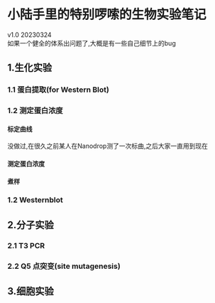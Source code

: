 

#   小陆手里的特别啰嗦的生物实验笔记 
v1.0 20230324  
如果一个健全的体系出问题了,大概是有一些自己细节上的bug
## 1.生化实验  
### 1.1 蛋白提取(for Western Blot)  

### 1.2 测定蛋白浓度  
#### 标定曲线
没做过,在很久之前某人在Nanodrop测了一次标曲,之后大家一直用到现在

#### 测定蛋白浓度
#### 煮样

### 1.2 Westernblot
## 2.分子实验
### 2.1 T3 PCR
### 2.2 Q5 点突变(site mutagenesis)

## 3.细胞实验
